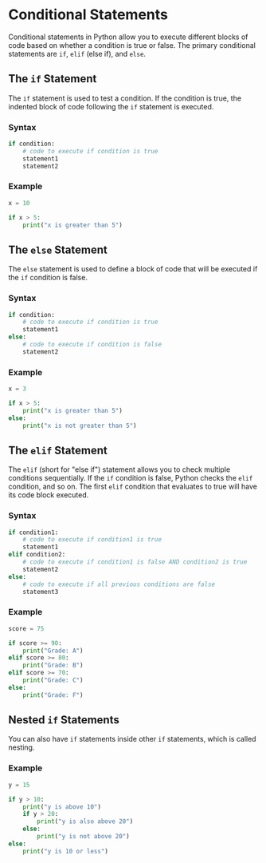 # Conditional Statements

Conditional statements in Python allow you to execute different blocks of code based on whether a condition is true or false. The primary conditional statements are `if`, `elif` (else if), and `else`.

## The `if` Statement

The `if` statement is used to test a condition. If the condition is true, the indented block of code following the `if` statement is executed.

### Syntax

```python
if condition:
    # code to execute if condition is true
    statement1
    statement2
```

### Example

```python
x = 10

if x > 5:
    print("x is greater than 5")
```

## The `else` Statement

The `else` statement is used to define a block of code that will be executed if the `if` condition is false.

### Syntax

```python
if condition:
    # code to execute if condition is true
    statement1
else:
    # code to execute if condition is false
    statement2
```

### Example

```python
x = 3

if x > 5:
    print("x is greater than 5")
else:
    print("x is not greater than 5")
```

## The `elif` Statement

The `elif` (short for "else if") statement allows you to check multiple conditions sequentially. If the `if` condition is false, Python checks the `elif` condition, and so on. The first `elif` condition that evaluates to true will have its code block executed.

### Syntax

```python
if condition1:
    # code to execute if condition1 is true
    statement1
elif condition2:
    # code to execute if condition1 is false AND condition2 is true
    statement2
else:
    # code to execute if all previous conditions are false
    statement3
```

### Example

```python
score = 75

if score >= 90:
    print("Grade: A")
elif score >= 80:
    print("Grade: B")
elif score >= 70:
    print("Grade: C")
else:
    print("Grade: F")
```

## Nested `if` Statements

You can also have `if` statements inside other `if` statements, which is called nesting.

### Example

```python
y = 15

if y > 10:
    print("y is above 10")
    if y > 20:
        print("y is also above 20")
    else:
        print("y is not above 20")
else:
    print("y is 10 or less")
```

